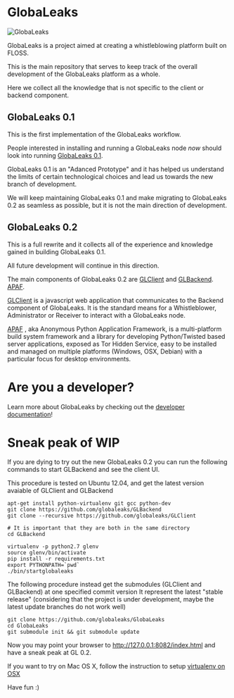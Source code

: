 # GlobaLeaks

![GlobaLeaks](http://globaleaks.org/images/logo.png)

GlobaLeaks is a project aimed at creating a whistleblowing platform built on FLOSS.

This is the main repository that serves to keep track of the overall
development of the GlobaLeaks platform as a whole.

Here we collect all the knowledge that is not specific to the client or backend
component.

## GlobaLeaks 0.1

This is the first implementation of the GlobaLeaks workflow.

People interested in installing and running a GlobaLeaks node *now* should look
into running [GlobaLeaks 0.1](https://github.com/globaleaks/GlobaLeaks-0.1.git).

GlobaLeaks 0.1 is an "Adanced Prototype" and it has helped us understand the
limits of certain technological choices and lead us towards the new branch of
development.

We will keep maintaining GlobaLeaks 0.1 and make migrating to GlobaLeaks 0.2 as
seamless as possible, but it is not the main direction of development.

## GlobaLeaks 0.2

This is a full rewrite and it collects all of the experience and knowledge
gained in building GlobaLeaks 0.1.

All future development will continue in this direction.

The main components of GlobaLeaks 0.2 are
[GLClient](https://github.com/globaleaks/GLClient.git) and
[GLBackend](https://github.com/globaleaks/GLBackend.git).
[APAF](https://github.com/globaleaks/APAF.git).

[GLClient](https://github.com/globaleaks/GLClient.git) is a javascript web
application that communicates to the Backend component of GlobaLeaks. It is the
standard means for a Whistleblower, Administrator or Receiver to interact with
a GlobaLeaks node.

[APAF](https://github.com/globaleaks/APAF.git) , aka Anonymous Python Application Framework, 
is a multi-platform build system framework and a library for developing Python/Twisted based 
server applications, exposed as Tor Hidden Service, easy to be installed and managed on multiple
platforms (Windows, OSX, Debian) with a particular focus for desktop environments.


# Are you a developer?

Learn more about GlobaLeaks by checking out the [developer documentation](https://github.com/globaleaks/GlobaLeaks/wiki/Home)!

# Sneak peak of WIP

If you are dying to try out the new GlobaLeaks 0.2 you can run the following commands to start GLBackend and see the client UI.

This procedure is tested on Ubuntu 12.04, and get the latest version avaiable of GLClient and
GLBackend

    apt-get install python-virtualenv git gcc python-dev
    git clone https://github.com/globaleaks/GLBackend
    git clone --recursive https://github.com/globaleaks/GLClient

    # It is important that they are both in the same directory
    cd GLBackend

    virtualenv -p python2.7 glenv
    source glenv/bin/activate
    pip install -r requirements.txt
    export PYTHONPATH=`pwd`
    ./bin/startglobaleaks

The following procedure instead get the submodules (GLClient and GLBackend) at one specified commit version
It represent the latest "stable release" (considering that the project is under development, maybe the latest
update branches do not work well)

    git clone https://github.com/globaleaks/GlobaLeaks
    cd GlobaLeaks
    git submodule init && git submodule update

Now you may point your browser to http://127.0.0.1:8082/index.html and have a sneak peak at GL 0.2.

If you want to try on Mac OS X, follow the instruction to setup [virtualenv on OSX](http://jamiecurle.co.uk/blog/installing-pip-virtualenv-and-virtualenvwrapper-on-os-x/)

Have fun :)


